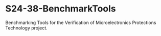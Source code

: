 # S24-38-BenchmarkTools
Benchmarking Tools for the Verification of Microelectronics Protections Technology project.
